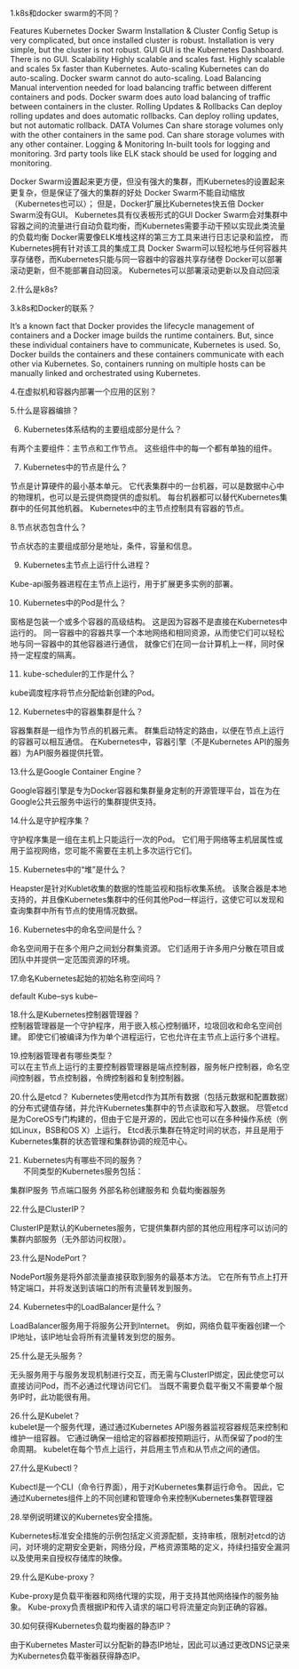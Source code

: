 

1.k8s和docker swarm的不同？

Features	Kubernetes	Docker Swarm
Installation & Cluster Config	Setup is very complicated, but once installed cluster is robust.	Installation is very simple, but the cluster is not robust.
GUI	GUI is the Kubernetes Dashboard.	There is no GUI.
Scalability	Highly scalable and scales fast.	Highly scalable and scales 5x faster than Kubernetes.
Auto-scaling	Kubernetes can do auto-scaling.	Docker swarm cannot do auto-scaling.
Load Balancing	Manual intervention needed for load balancing traffic between different containers and pods.	Docker swarm does auto load balancing of traffic between containers in the cluster.
Rolling Updates & Rollbacks	Can deploy rolling updates and does automatic rollbacks.	Can deploy rolling updates, but not automatic rollback.
DATA Volumes	Can share storage volumes only with the other containers in the same pod.	Can share storage volumes with any other container.
Logging & Monitoring	In-built tools for logging and monitoring.	3rd party tools like ELK stack should be used for logging and monitoring.

Docker Swarm设置起来更方便，但没有强大的集群，而Kubernetes的设置起来更复杂，但是保证了强大的集群的好处
Docker Swarm不能自动缩放（Kubernetes也可以）； 但是，Docker扩展比Kubernetes快五倍
Docker Swarm没有GUI。 Kubernetes具有仪表板形式的GUI
Docker Swarm会对集群中容器之间的流量进行自动负载均衡，而Kubernetes需要手动干预以实现此类流量的负载均衡
Docker需要像ELK堆栈这样的第三方工具来进行日志记录和监控， 而Kubernetes拥有针对该工具的集成工具
Docker Swarm可以轻松地与任何容器共享存储卷，而Kubernetes只能与同一容器中的容器共享存储卷
Docker可以部署滚动更新，但不能部署自动回滚。 Kubernetes可以部署滚动更新以及自动回滚

2.什么是k8s?

3.k8s和Docker的联系？

It’s a known fact that Docker provides the lifecycle management of containers and a Docker image builds the runtime containers. But, since these individual containers have to communicate, Kubernetes is used.  So, Docker builds the containers and these containers communicate with each other via Kubernetes. So, containers running on multiple hosts can be manually linked and orchestrated using Kubernetes.

4.在虚拟机和容器内部署一个应用的区别？

5.什么是容器编排？

6. Kubernetes体系结构的主要组成部分是什么？   

有两个主要组件：主节点和工作节点。 这些组件中的每一个都有单独的组件。

7. Kubernetes中的节点是什么？   

节点是计算硬件的最小基本单元。 它代表集群中的一台机器，可以是数据中心中的物理机，也可以是云提供商提供的虚拟机。 每台机器都可以替代Kubernetes集群中的任何其他机器。 Kubernetes中的主节点控制具有容器的节点。

8.节点状态包含什么？    

节点状态的主要组成部分是地址，条件，容量和信息。

9. Kubernetes主节点上运行什么进程？    

Kube-api服务器进程在主节点上运行，用于扩展更多实例的部署。

10. Kubernetes中的Pod是什么？   

窗格是包装一个或多个容器的高级结构。 这是因为容器不是直接在Kubernetes中运行的。 
同一容器中的容器共享一个本地网络和相同资源，从而使它们可以轻松地与同一容器中的其他容器进行通信，
就像它们在同一台计算机上一样，同时保持一定程度的隔离。

11. kube-scheduler的工作是什么？    

kube调度程序将节点分配给新创建的Pod。

12. Kubernetes中的容器集群是什么？    

容器集群是一组作为节点的机器元素。 群集启动特定的路由，以便在节点上运行的容器可以相互通信。 在Kubernetes中，容器引擎（不是Kubernetes API的服务器）为API服务器提供托管。

13.什么是Google Container Engine？   

Google容器引擎是专为Docker容器和集群量身定制的开源管理平台，旨在为在Google公共云服务中运行的集群提供支持。

14.什么是守护程序集？   

守护程序集是一组在主机上只能运行一次的Pod。 它们用于网络等主机层属性或用于监视网络，您可能不需要在主机上多次运行它们。

15. Kubernetes中的“堆”是什么？    

Heapster是针对Kublet收集的数据的性能监视和指标收集系统。 该聚合器是本地支持的，并且像Kubernetes集群中的任何其他Pod一样运行，这使它可以发现和查询集群中所有节点的使用情况数据。

16. Kubernetes中的命名空间是什么？    

命名空间用于在多个用户之间划分群集资源。 它们适用于许多用户分散在项目或团队中并提供一定范围资源的环境。

17.命名Kubernetes起始的初始名称空间吗？    

default
Kube–sys
kube–

18.什么是Kubernetes控制器管理器？    
控制器管理器是一个守护程序，用于嵌入核心控制循环，垃圾回收和命名空间创建。 即使它们被编译为作为单个进程运行，它也允许在主节点上运行多个进程。

19.控制器管理者有哪些类型？    
可以在主节点上运行的主要控制器管理器是端点控制器，服务帐户控制器，命名空间控制器，节点控制器，令牌控制器和复制控制器。

20.什么是etcd？
Kubernetes使用etcd作为其所有数据（包括元数据和配置数据）的分布式键值存储，并允许Kubernetes集群中的节点读取和写入数据。 尽管etcd是为CoreOS专门构建的，但由于它是开源的，因此它也可以在多种操作系统（例如Linux，BSB和OS X）上运行。 Etcd表示集群在特定时间的状态，并且是用于Kubernetes集群的状态管理和集群协调的规范中心。

21. Kubernetes内有哪些不同的服务？    
不同类型的Kubernetes服务包括：

集群IP服务
节点端口服务
外部名称创建服务和
负载均衡器服务

22.什么是ClusterIP？    

ClusterIP是默认的Kubernetes服务，它提供集群内部的其他应用程序可以访问的集群内部服务（无外部访问权限）。

23.什么是NodePort？    

NodePort服务是将外部流量直接获取到服务的最基本方法。 它在所有节点上打开特定端口，并将发送到该端口的所有流量转发到服务。

24. Kubernetes中的LoadBalancer是什么？    

LoadBalancer服务用于将服务公开到Internet。 例如，网络负载平衡器创建一个IP地址，该IP地址会将所有流量转发到您的服务。

25.什么是无头服务？    

无头服务用于与服务发现机制进行交互，而无需与ClusterIP绑定，因此使您可以直接访问Pod，而不必通过代理访问它们。 当既不需要负载平衡又不需要单个服务IP时，此功能很有用。

26.什么是Kubelet？    
kubelet是一个服务代理，通过通过Kubernetes API服务器监视容器规范来控制和维护一组容器。 它通过确保一组给定的容器都按预期运行，从而保留了pod的生命周期。 kubelet在每个节点上运行，并启用主节点和从节点之间的通信。

27.什么是Kubectl？    

Kubectl是一个CLI（命令行界面），用于对Kubernetes集群运行命令。 因此，它通过Kubernetes组件上的不同创建和管理命令来控制Kubernetes集群管理器

28.举例说明建议的Kubernetes安全措施。    

Kubernetes标准安全措施的示例包括定义资源配额，支持审核，限制对etcd的访问，对环境的定期安全更新，网络分段，严格资源策略的定义，持续扫描安全漏洞以及使用来自授权存储库的映像。

29.什么是Kube-proxy？    

Kube-proxy是负载平衡器和网络代理的实现，用于支持其他网络操作的服务抽象。 Kube-proxy负责根据IP和传入请求的端口号将流量定向到正确的容器。

30.如何获得Kubernetes负载均衡器的静态IP？    

由于Kubernetes Master可以分配新的静态IP地址，因此可以通过更改DNS记录来为Kubernetes负载平衡器获得静态IP。

